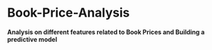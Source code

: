 # Book-Price-Analysis

**Analysis on different features related to Book Prices and Building a predictive model**

